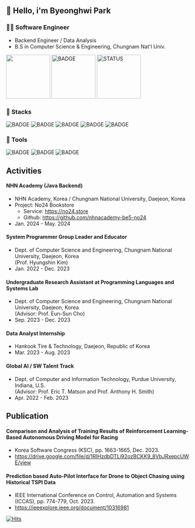 ## 👋 Hello, i'm Byeonghwi Park

### 🧑‍💻 Software Engineer
- Backend Engineer / Data Analysis
- B.S in Computer Science & Engineering, Chungnam Nat'l Univ.

<img style="height: 120px; display: inline-block" src="http://mazassumnida.wtf/api/v2/generate_badge?boj=BHwi"> <img style="height: 120px; display: inline-block" src="https://github-readme-stats.vercel.app/api/top-langs/?username=BHwi&layout=compact&theme=flag-india" alt="BADGE"/> <img style="height: 120px;" src="https://github-readme-stats.vercel.app/api?username=BHwi&show_icons=true&theme=material-palenight" alt="STATUS"/>

### 📒 Stacks
<img src="https://img.shields.io/badge/Python-3776AB?style=flat-square&logo=Python&logoColor=white" alt="BADGE"/> <img src="https://img.shields.io/badge/java-007396?style=flat-square&logo=java&logoColor=white" alt="BADGE"/>
<img src="https://img.shields.io/badge/Spring-6DB33F?style=flat-square&logo=Spring&logoColor=white" alt="BADGE"/>
<img src="https://img.shields.io/badge/MySQL-4479A1?style=flat-square&logo=MySQL&logoColor=white" alt="BADGE"/>
<img src="https://img.shields.io/badge/Amazon AWS-232F3E?style=flat-square&logo=amazonaws&logoColor=white" alt="BADGE"/>
      
### 🔧 Tools 
<img src="https://img.shields.io/badge/Linux-FCC624?style=flat-square&logo=linux&logoColor=black" alt="BADGE"/> <img src="https://img.shields.io/badge/Anaconda-44A833?style=flat-square&logo=Anaconda&logoColor=white" alt="BADGE"/>
<img src="https://img.shields.io/badge/Docker-2496ED?style=flat-square&logo=Docker&logoColor=white" alt="BADGE"/>


## Activities
#### NHN Academy (Java Backend)
  - NHN Academy, Korea / Chungnam National University, Daejeon, Korea
  - Project: No24 Bookstore
    - Service: https://no24.store
    - Github: https://github.com/nhnacademy-be5-no24
  - Jan. 2024 - May. 2024

#### System Programmer Group Leader and Educator
- Dept. of Computer Science and Engineering, Chungnam National University, Daejeon, Korea <br>
  (Prof. Hyungshin Kim)
- Jan. 2022 - Dec. 2023

#### Undergraduate Research Assistant at Programming Languages and Systems Lab 
- Dept. of Computer Science and Engineering, Chungnam National University, Daejeon, Korea <br>
  (Advisor: Prof. Eun-Sun Cho)
- Sep. 2023 - Dec. 2023

#### Data Analyst Internship 
- Hankook Tire & Technology, Daejeon, Republic of Korea
- Mar. 2023 - Aug. 2023

#### Global AI / SW Talent Track 
- Dept. of Computer and Information Technology, Purdue University, Indiana, U.S.<br>
  (Advisor: Prof. Eric T. Matson and Prof. Anthony H. Smith)
- Apr. 2022 - Feb. 2023

## Publication
#### Comparison and Analysis of Training Results of Reinforcement Learning-Based Autonomous Driving Model for Racing
- Korea Software Congress (KSC), pp. 1663-1665, Dec. 2023.
- https://drive.google.com/file/d/1RIHzdbDTLi92ozBCKK9_8VbJRxepcUWE/view

#### Prediction based Auto-Pilot Interface for Drone to Object Chasing using Historical TSPI Data
- IEEE International Conference on Control, Automation and Systems (ICCAS), pp. 774-779, Oct. 2023.
- https://ieeexplore.ieee.org/document/10316981


[![Hits](https://hits.seeyoufarm.com/api/count/incr/badge.svg?url=https%3A%2F%2Fgithub.com%2Fbhwi&count_bg=%233DB1C8&title_bg=%23555555&icon=&icon_color=%23E7E7E7&title=hits&edge_flat=false)](https://hits.seeyoufarm.com)
